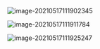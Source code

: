 ![image-20210517111902345](https://gitee.com/BothSavage/PicGo/raw/master//image/20210517111902.png)

![image-20210517111911784](https://gitee.com/BothSavage/PicGo/raw/master//image/20210517111911.png)

![image-20210517111925247](https://gitee.com/BothSavage/PicGo/raw/master//image/20210517111925.png)